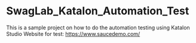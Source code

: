 ﻿# SwagLab_Katalon_Automation_Test
This is a sample project on how to do the automation testing using Katalon Studio
Website for test: https://www.saucedemo.com/
